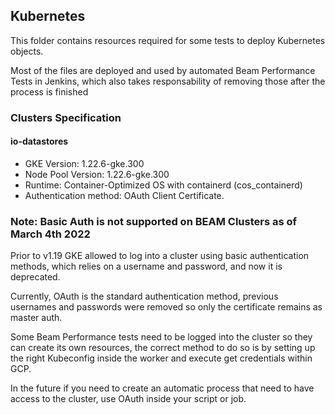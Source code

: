 <!--
    Licensed to the Apache Software Foundation (ASF) under one
    or more contributor license agreements.  See the NOTICE file
    distributed with this work for additional information
    regarding copyright ownership.  The ASF licenses this file
    to you under the Apache License, Version 2.0 (the
    "License"); you may not use this file except in compliance
    with the License.  You may obtain a copy of the License at

      http://www.apache.org/licenses/LICENSE-2.0

    Unless required by applicable law or agreed to in writing,
    software distributed under the License is distributed on an
    "AS IS" BASIS, WITHOUT WARRANTIES OR CONDITIONS OF ANY
    KIND, either express or implied.  See the License for the
    specific language governing permissions and limitations
    under the License.
-->
## Kubernetes
This folder contains resources required for some tests to deploy Kubernetes objects.

Most of the files are deployed and used by automated Beam Performance Tests in Jenkins, which also takes responsability of removing those after the process is finished


### Clusters Specification

#### io-datastores
* GKE Version: 1.22.6-gke.300
* Node Pool Version: 1.22.6-gke.300
* Runtime: Container-Optimized OS with containerd (cos_containerd)
* Authentication method: OAuth Client Certificate.



### Note: Basic Auth is not supported on BEAM Clusters as of March 4th 2022

Prior to v1.19 GKE allowed to log into a cluster using basic authentication methods, which relies on a username and password, and now it is deprecated.

Currently, OAuth is the standard authentication method, previous usernames and passwords were removed so only the certificate remains as master auth.

Some Beam Performance tests need to be logged into the cluster so they can create its own resources, the correct method to do so is by setting up the right Kubeconfig inside the worker and execute get credentials within GCP.

In the future if you need to create an automatic process that need to have access to the cluster, use OAuth inside your script or job.
